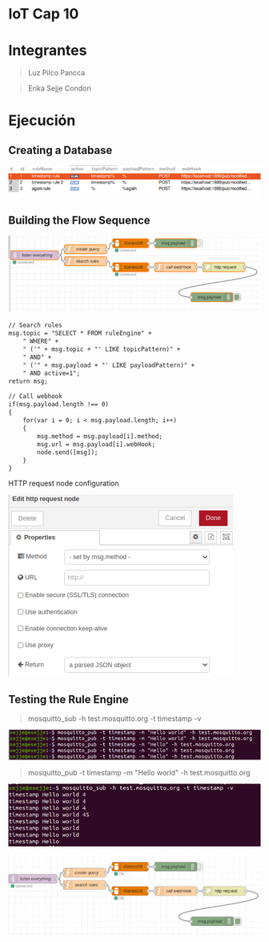 # IoT Cap 10

# Integrantes

> Luz Pilco Pancca 

> Erika Sejje Condori

# Ejecución

## Creating a Database

![db](https://github.com/esejjec/IoT_Cap10/blob/main/img/figure0.png?raw=true)

## Building the Flow Sequence

![sq](https://github.com/esejjec/IoT_Cap10/blob/main/img/figure10.png?raw=true)

```
// Search rules
msg.topic = "SELECT * FROM ruleEngine" +
	" WHERE" +
	" ('" + msg.topic + "' LIKE topicPattern)" +
	" AND" +
	" ('" + msg.payload + "' LIKE payloadPattern)" +
	" AND active=1";
return msg;
```
```
// Call webhook
if(msg.payload.length !== 0)
{
	for(var i = 0; i < msg.payload.length; i++)
	{
		msg.method = msg.payload[i].method;
		msg.url = msg.payload[i].webHook;
		node.send([msg]);
	}
}
```

HTTP request node configuration

![http](https://github.com/esejjec/IoT_Cap10/blob/main/img/figure5.png?raw=true)

## Testing the Rule Engine

> mosquitto_sub -h test.mosquitto.org -t timestamp -v

![sq4](https://github.com/esejjec/IoT_Cap10/blob/main/img/figure4.png?raw=true)

> mosquitto_pub -t timestamp -m "Hello world" -h test.mosquitto.org

![sq3](https://github.com/esejjec/IoT_Cap10/blob/main/img/figure3.png?raw=true)



![sq10](https://github.com/esejjec/IoT_Cap10/blob/main/img/figure%201.png?raw=true)
